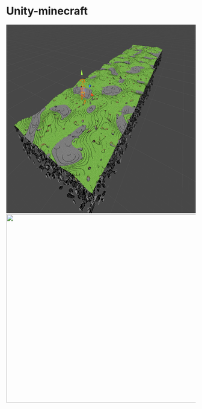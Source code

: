 # Unity-minecraft

<img src="https://github.com/gnom6584/Unity-minecraft/blob/master/Снимок.PNG" width="888" height="500"/>

<img src="https://github.com/gnom6584/Unity-minecraf/blob/master/Снимок1.PNG" width="888" height="500"/>
